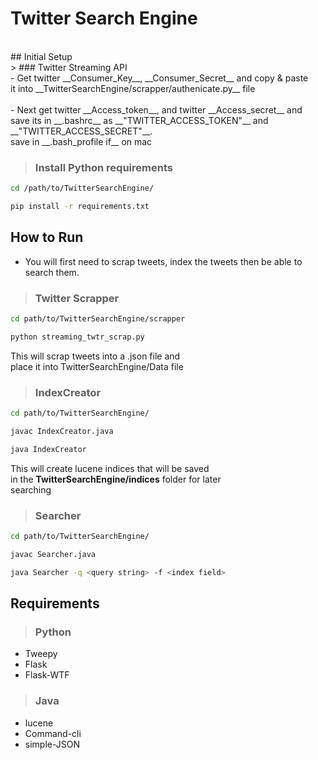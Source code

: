 # Twitter Search Engine
<br>
##  Initial Setup
<br>
> ###  Twitter Streaming API
<br>
-  Get twitter __Consumer_Key__, __Consumer_Secret__ and copy & paste
<br>
it into __TwitterSearchEngine/scrapper/authenicate.py__ file
<br><br>
-  Next get twitter __Access_token__, and twitter __Access_secret__ and
<br>
save its in __.bashrc__ as __"TWITTER_ACCESS_TOKEN"__ and __"TWITTER_ACCESS_SECRET"__.
<br>
save in __.bash_profile if__ on mac

> ### Install Python requirements
```bash
cd /path/to/TwitterSearchEngine/
```
```bash
pip install -r requirements.txt
```

## How to Run
- You will first need to scrap tweets, index the tweets then be able to search them.
> ### Twitter Scrapper
```bash
cd path/to/TwitterSearchEngine/scrapper
```
```bash
python streaming_twtr_scrap.py
```
This will scrap tweets into a .json file and 
<br>place it into TwitterSearchEngine/Data file

> ### IndexCreator
```bash
cd path/to/TwitterSearchEngine/
```
```bash
javac IndexCreator.java
```
```bash
java IndexCreator
```
This will create lucene indices that will be saved
<br>
in the __TwitterSearchEngine/indices__ folder for later
<br>
searching
> ### Searcher
```bash
cd path/to/TwitterSearchEngine/
```
```bash
javac Searcher.java
```
```bash
java Searcher -q <query string> -f <index field>
```

## Requirements
> ### Python
-  Tweepy
-  Flask
-  Flask-WTF

> ### Java
-  lucene
-  Command-cli
-  simple-JSON

